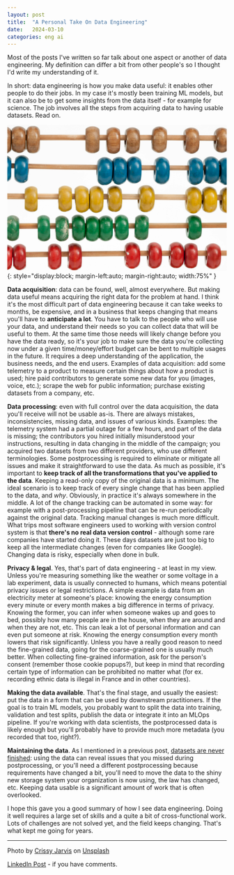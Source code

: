 ```yaml
---
layout: post
title:  "A Personal Take On Data Engineering"
date:   2024-03-10
categories: eng ai
---
```


Most of the posts I've written so far talk about one aspect or another of data engineering. My definition can differ a bit from other people's so I thought I'd write my understanding of it.

In short: data engineering is how you make data useful: it enables other people to do their jobs. In my case it's mostly been training ML models, but it can also be to get some insights from the data itself - for example for science. The job involves all the steps from acquiring data to having usable datasets. Read on.

![A picture of an abacus](/assets/crissy-jarvis-gdL-UZfnD3I-unsplash.jpg){: style="display:block; margin-left:auto; margin-right:auto; width:75%" }

**Data acquisition**: data can be found, well, almost everywhere. But making data useful means acquiring the right data for the problem at hand. I think it's the most difficult part of data engineering because it can take weeks to months, be expensive, and in a business that keeps changing that means you'll have to **anticipate a lot**. You have to talk to the people who will use your data, and understand their needs so you can collect data that will be useful to them. At the same time those needs will likely change before you have the data ready, so it's your job to make sure the data you're collecting now under a given time/money/effort budget can be bent to multiple usages in the future. It requires a deep understanding of the application, the business needs, and the end users. Examples of data acquisition: add some telemetry to a product to measure certain things about how a product is used; hire paid contributors to generate some new data for you (images, voice, etc.); scrape the web for public information; purchase existing datasets from a company, etc.

**Data processing**: even with full control over the data acquisition, the data you'll receive will not be usable as-is. There are always mistakes, inconsistencies, missing data, and issues of various kinds. Examples: the telemetry system had a partial outage for a few hours, and part of the data is missing; the contributors you hired initially misunderstood your instructions, resulting in data changing in the middle of the campaign; you acquired two datasets from two different providers, who use different terminologies. Some postprocessing is required to eliminate or mitigate all issues and make it straightforward to use the data. As much as possible, it's important to **keep track of all the transformations that you've applied to the data**. Keeping a read-only copy of the original data is a minimum. The ideal scenario is to keep track of every single change that has been applied to the data, and *why*. Obviously, in practice it's always somewhere in the middle. A lot of the change tracking can be automated in some way: for example with a post-processing pipeline that can be re-run periodically against the original data. Tracking manual changes is much more difficult. What trips most software engineers used to working with version control system is that **there's no real data version control** - although some rare companies have started doing it. These days datasets are just too big to keep all the intermediate changes (even for companies like Google). Changing data is risky, especially when done in bulk.

**Privacy & legal**. Yes, that's part of data engineering - at least in my view. Unless you're measuring something like the weather or some voltage in a lab experiment, data is usually connected to humans, which means potential privacy issues or legal restrictions. A simple example is data from an electricity meter at someone's place: knowing the energy consumption every minute or every month makes a big difference in terms of privacy. Knowing the former, you can infer when someone wakes up and goes to bed, possibly how many people are in the house, when they are around and when they are not, etc. This can leak a lot of personal information and can even put someone at risk. Knowing the energy consumption every month lowers that risk significantly. Unless you have a really good reason to need the fine-grained data, going for the coarse-grained one is usually much better. When collecting fine-grained information, ask for the person's consent (remember those cookie popups?), but keep in mind that recording certain type of information can be prohibited no matter what (for ex. recording ethnic data is illegal in France and in other countries).

**Making the data available**. That's the final stage, and usually the easiest: put the data in a form that can be used by downstream practitioners. If the goal is to train ML models, you probably want to split the data into training, validation and test splits, publish the data or integrate it into an MLOps pipeline. If you're working with data scientists, the postprocessed data is likely enough but you'll probably have to provide much more metadata (you recorded that too, right?). 

**Maintaining the data**. As I mentioned in a previous post, [datasets are never finished](/eng/ai/2024/02/25/datasets-never-finished.html): using the data can reveal issues that you missed during postprocessing, or you'll need a different postprocessing because requirements have changed a bit, you'll need to move the data to the shiny new storage system your organization is now using, the law has changed, etc. Keeping data usable is a significant amount of work that is often overlooked. 

I hope this gave you a good summary of how I see data engineering. Doing it well requires a large set of skills and a quite a bit of cross-functional work. Lots of challenges are not solved yet, and the field keeps changing. That's what kept me going for years.

---

Photo by <a href="https://unsplash.com/@crissyjarvis">Crissy Jarvis</a> on <a href="https://unsplash.com/photos/brown-abaca-gdL-UZfnD3I">Unsplash</a>

[LinkedIn Post](https://www.linkedin.com/posts/activity-7172681373344866304-PDPO) - if you have comments.